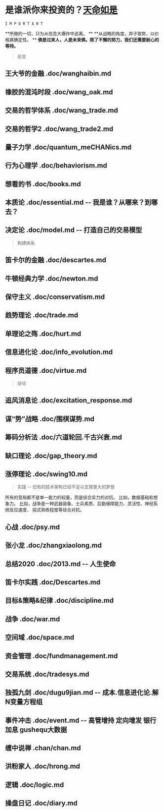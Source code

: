 # 是谁派你来投资的？[天命如是](http://news.imeigu.com/a/1306330639828.html)

    I M P O R T A N T

  **所做的一切，只为从信息大爆炸中逃离。                          **
  **从战略的角度，弃子取势，以价格换确定性。                      **
  **佛是过来人，人是未来佛。除了不懈的努力，我们还需要耐心的等待。**

> 前言

## 王大爷的金融   .doc/wanghaibin.md
## 橡胶的混沌时段 .doc/wang_oak.md
## 交易的哲学体系 .doc/wang_trade.md
## 交易的哲学2    .doc/wang_trade2.md

## 量子力学       .doc/quantum_meCHANics.md
## 行为心理学     .doc/behaviorism.md
## 想看的书       .doc/books.md
## 本质论         .doc/essential.md           -- 我是谁？从哪来？到哪去？
## 决定论         .doc/model.md               -- 打造自己的交易模型

> 构建体系

## 笛卡尔的金融   .doc/descartes.md
## 牛顿经典力学   .doc/newton.md

## 保守主义       .doc/conservatism.md
## 趋势理论       .doc/trade.md
## 单理论之殇     .doc/hurt.md
## 信息进化论     .doc/info_evolution.md

## 程序员道德     .doc/virtue.md

> 杂论

## 追风消息论     .doc/excitation_response.md
## 谋“势”战略     .doc/围棋谋势.md
## 筹码分析法     .doc/六道轮回.千古兴衰.md
## 缺口理论       .doc/gap_theory.md
## 涨停理论       .doc/swing10.md

> 实践 -- 旧有的技术架构已经不足以支撑更大的梦想

所有的竞局都不是单一能力的较量，而是综合实力的对抗。
比如，数据基础和想象力。
比如，战争是一种武器装备、士兵素质、后勤保障能力、灵活性、神经系统反应速度、
      招式熟练程度等综合对抗。

## 心战           .doc/psy.md
## 张小龙         .doc/zhangxiaolong.md
## 总结2020       .doc/2013.md            -- 人生使命
## 笛卡尔实践     .doc/Descartes.md
## 目标&策略&纪律 .doc/discipline.md

## 战争           .doc/war.md
## 空间域         .doc/space.md
## 资金管理       .doc/fundmanagement.md
## 交易系统       .doc/tradesys.md
## 独孤九剑       .doc/dugu9jian.md       -- 成本.信息进化论.解N变量方程组
## 事件冲击       .doc/event.md           -- 高管增持 定向增发 银行加息 gushequ大数据
## 缠中说禅       .chan/chan.md
## 洪粉家人       .doc/hrong.md
## 逻辑           .doc/logic.md
## 操盘日记       .doc/diary.md
